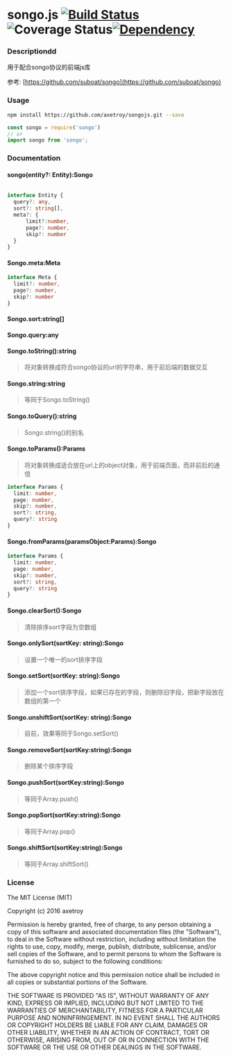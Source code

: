 # songo.js [![Build Status](https://travis-ci.org/axetroy/songojs.svg?branch=master)](https://travis-ci.org/axetroy/songojs)![Coverage Status](https://coveralls.io/repos/github/axetroy/songojs/badge.svg?branch=master)[![Dependency](https://david-dm.org/axetroy/songojs.svg)](https://david-dm.org/axetroy/songojs)

### Descriptiondd

用于配合songo协议的前端js库

参考: [https://github.com/suboat/songo](https://github.com/suboat/songo)

### Usage

```bash
npm install https://github.com/axetroy/songojs.git --save
```

```javascript
const songo = require('songo')
// or
import songo from 'songo';
```

### Documentation

#### songo(entity?: Entity):Songo

```typescript

interface Entity {
  query?: any,
  sort?: string[],
  meta?: {
      limit?:number,
      page?: number,
      skip?: number
  }
}

```

#### Songo.meta:Meta

```typescript
interface Meta {
  limit?: number,
  page?: number,
  skip?: number
}
```

#### Songo.sort:string[]

#### Songo.query:any

#### Songo.toString():string

> 将对象转换成符合songo协议的url的字符串，用于前后端的数据交互

#### Songo.string:string

> 等同于Songo.toString()

#### Songo.toQuery():string

> Songo.string()的别名

#### Songo.toParams():Params

> 将对象转换成适合放在url上的object对象，用于前端页面，而非前后的通信

```typescript
interface Params {
  limit: number,
  page: number,
  skip?: number,
  sort?: string,
  query?: string
}
```

#### Songo.fromParams(paramsObject:Params):Songo

```typescript
interface Params {
  limit: number,
  page: number,
  skip?: number,
  sort?: string,
  query?: string
}
```

#### Songo.clearSort():Songo

> 清除排序sort字段为空数组

#### Songo.onlySort(sortKey: string):Songo

> 设置一个唯一的sort排序字段

#### Songo.setSort(sortKey: string):Songo

> 添加一个sort排序字段，如果已存在的字段，则删除旧字段，把新字段放在数组的第一个

#### Songo.unshiftSort(sortKey: string):Songo

> 目前，效果等同于Songo.setSort()

#### Songo.removeSort(sortKey:string):Songo

> 删除某个排序字段

#### Songo.pushSort(sortKey:string):Songo

> 等同于Array.push()

#### Songo.popSort(sortKey:string):Songo

> 等同于Array.pop()

#### Songo.shiftSort(sortKey:string):Songo

> 等同于Array.shiftSort()


### License

The MIT License (MIT)

Copyright (c) 2016 axetroy

Permission is hereby granted, free of charge, to any person obtaining a copy
of this software and associated documentation files (the "Software"), to deal
in the Software without restriction, including without limitation the rights
to use, copy, modify, merge, publish, distribute, sublicense, and/or sell
copies of the Software, and to permit persons to whom the Software is
furnished to do so, subject to the following conditions:

The above copyright notice and this permission notice shall be included in all
copies or substantial portions of the Software.

THE SOFTWARE IS PROVIDED "AS IS", WITHOUT WARRANTY OF ANY KIND, EXPRESS OR
IMPLIED, INCLUDING BUT NOT LIMITED TO THE WARRANTIES OF MERCHANTABILITY,
FITNESS FOR A PARTICULAR PURPOSE AND NONINFRINGEMENT. IN NO EVENT SHALL THE
AUTHORS OR COPYRIGHT HOLDERS BE LIABLE FOR ANY CLAIM, DAMAGES OR OTHER
LIABILITY, WHETHER IN AN ACTION OF CONTRACT, TORT OR OTHERWISE, ARISING FROM,
OUT OF OR IN CONNECTION WITH THE SOFTWARE OR THE USE OR OTHER DEALINGS IN THE
SOFTWARE.
